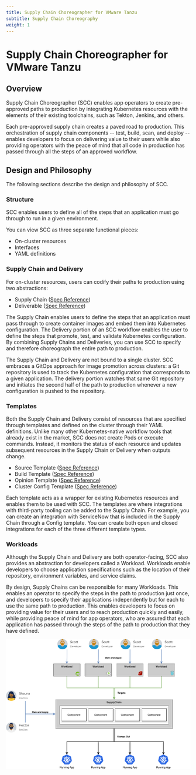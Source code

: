 ```yaml
---
title: Supply Chain Choreographer for VMware Tanzu
subtitle: Supply Chain Choreography
weight: 1
---
```


# Supply Chain Choreographer for VMware Tanzu

## Overview

Supply Chain Choreographer (SCC) enables app operators to create pre-approved paths to production by
integrating Kubernetes resources with the elements of their existing toolchains, such as Tekton,
Jenkins, and others.

Each pre-approved supply chain creates a paved road to production. This orchestration of supply chain
components -- test, build, scan, and deploy -- enables developers to focus on delivering value to
their users while also providing operators with the peace of mind that all code in production has
passed through all the steps of an approved workflow.

## Design and Philosophy

The following sections describe the design and philosophy of SCC.

### Structure

SCC enables users to define all of the steps that an application must go through to run in a given
environment.

You can view SCC as three separate functional pieces:

* On-cluster resources
* Interfaces
* YAML definitions

### Supply Chain and Delivery

For on-cluster resources, users can codify their paths to production using two abstractions:

* Supply Chain ([Spec Reference](reference#clustersupplychain))
* Deliverable ([Spec Reference](reference#deliverable))

The Supply Chain enables users to define the steps that an application must pass through to create
container images and embed them into Kubernetes configuration. The Delivery portion of an SCC
workflow enables the user to define the steps that promote, test, and validate Kubernetes
configuration.
By combining Supply Chains and Deliveries, you can use SCC to specify and therefore choreograph the
entire path to production.

The Supply Chain and Delivery are not bound to a single cluster. SCC embraces a GitOps approach for
image promotion across clusters: a Git repository is used to track the Kubernetes configuration that
corresponds to a given application. The delivery portion watches that same Git repository and
initiates the second half of the path to production whenever a new configuration is pushed to the
repository.

### Templates

Both the Supply Chain and Delivery consist of resources that are specified through templates and
defined on the cluster through their YAML definitions. Unlike many other Kubernetes-native workflow
tools that already exist in the market, SCC does not create Pods or execute commands. Instead, it
monitors the status of each resource and updates subsequent resources in the Supply Chain or Delivery
when outputs change.

* Source Template ([Spec Reference](reference#clustersoucetemplate))
* Build Template ([Spec Reference](reference#clusterbuildtemplate))
* Opinion Template ([Spec Reference](reference#clusteropiniontemplate))
* Cluster Config Template ([Spec Reference](reference#clusterconfigtemplate))

Each template acts as a wrapper for existing Kubernetes resources and enables them to be used with SCC.
The templates are where integrations with third-party tooling can be added to the Supply Chain.
For example, you can create an integration with ServiceNow that is included in the Supply Chain
through a Config template.
You can create both open and closed integrations for each of the three different template types.

### Workloads

Although the Supply Chain and Delivery are both operator-facing, SCC also provides an abstraction for
developers called a Workload. Workloads enable developers to choose application specifications such
as the location of their repository, environment variables, and service claims.

By design, Supply Chains can be responsible for many Workloads. This enables an operator to specify
the steps in the path to production just once, and developers to specify their applications
independently but for each to use the same path to production. This enables developers to focus on
providing value for their users and to reach production quickly and easily, while providing peace of
mind for app operators, who are assured that each application has passed through the steps of the
path to production that they have defined.

![SCC high-level diagram. The Supply Chain consists of components. Operators own and apply the Supply Chain. Developers own and apply Workloads that target the Supply Chain. The Supply Chain stamps out running apps.](images/ownership-flow.png)
